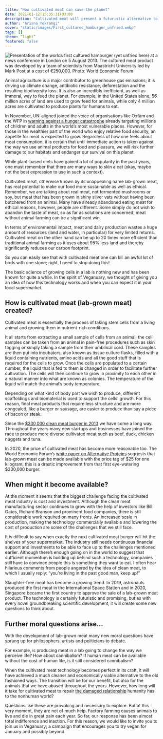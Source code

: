 ```yaml
---
title: "How cultivated meat can save the planet"
date: 2021-01-12T15:35:31+03:00
description: "Cultivated meat will present a futuristic alternative to the callous, unwieldy and unnecessarily wasteful way animals are farmed today."
author: "Ariana Yekrangi"
cover: "static/images/First_cultured_hamburger_unfried.webp"
tags: []
theme: “light”
featured: false
---
```


![Presentation of the worlds first cultured hamburger (yet unfried here) at a news conference in London on 5 August 2013. The cultured meat product was developed by a team of scientists from Maastricht University led by Mark Post at a cost of €250,000. Photo: World Economic Forum](https://upload.wikimedia.org/wikipedia/commons/8/8b/First_cultured_hamburger_unfried.png)

Animal agriculture is a major contributor to greenhouse gas emissions; it is driving up climate change, antibiotic resistance, deforestation and the resulting biodiversity loss. It is also an incredibly inefficient, as well as immoral, way to feed the planet. For example, in the United States alone, 56 million acres of land are used to grow feed for animals, while only 4 million acres are cultivated to produce plants for humans to eat.

In November, UN-aligned joined the voice of organisations like Oxfam and the WFP in [warning against a hunger catastrophe](https://un-aligned.org/global-issues/how-to-prevent-the-food-crisis-of-2021/) already targeting millions of children and adults in the world’s most vulnerable places. However, for those in the wealthier part of the world who enjoy relative food security, an appetite for meat is expected to grow. Regardless of how one feels about meat consumption, it is certain that until immediate action is taken against the way we use animal products for food and pleasure, we will risk further damage to our habitats and endanger our survival on this planet. 

While plant-based diets have gained a lot of popularity in the past years, one must remember that there are many ways to skin a cat (okay, maybe not the best expression to use in such a context). 

Cultivated meat, otherwise known by its unappealing name lab-grown meat, has real potential to make our food more sustainable as well as ethical. Remember, we are talking about real meat, not fermented mushrooms or soy, but meat that has been grown in shiny silver vats without having been butchered from an animal. Many have already abandoned eating meat for ethical reasons, however, people are different. Some simply do not wish to abandon the taste of meat, so as far as solutions are concerned, meat without animal farming can be a significant win. 

In terms of environmental impact, meat and dairy production wastes a huge amount of resources (land and water, in particular) for very limited returns. Cultivated meat on the other hand can be up to 20 times more efficient than traditional animal farming as it uses about 95% less land and thereby significantly reduces our carbon footprint. 

So you can easily see that with cultivated meat one can kill an awful lot of birds with one stone; right, I need to stop doing this! 

The basic science of growing cells in a lab is nothing new and has been known for quite a while. In the spirit of Veganuary, we thought of giving you an idea of how this technology works and when you can expect it in your local supermarket.

## **How is cultivated meat (lab-grown meat) created?**

Cultivated meat is essentially the process of taking stem cells from a living animal and growing them in nutrient-rich conditions.

It all starts from extracting a small sample of cells from an animal; the cell samples can be taken from an animal in pain-free procedures such as skin tagging or simply taking a sample from their umbilical cord. These samples are then put into incubators, also known as tissue culture flasks, filled with a liquid containing nutrients, amino acids and all the good stuff that is required for the cells to grow. Once the cells are populated to a certain number, the liquid that is fed to them is changed in order to facilitate further cultivation. The cells will then continue to grow in proximity to each other in a natural manner into what are known as colonies. The temperature of the liquid will match the animal’s body temperature.

Depending on what kind of body part we wish to produce, different scaffoldings and biomaterial is used to support the cells’ growth. For this reason, final meat products that require less structure and are more congealed, like a burger or sausage, are easier to produce than say a piece of bacon or steak. 

Since the [$330,000 clean meat burger in 2013](https://www.nbcnews.com/technolog/intense-flavor-330-000-burger-was-built-lab-hits-spot-6C10835460) we have come a long way. Throughout the years many new startups and businesses have joined the race to produce more diverse cultivated meat such as beef, duck, chicken nuggets and tuna.

In 2020, the price of cultivated meat has become more reasonable too. The World Economic Forum’s [white paper on Alternative Proteins](http://www3.weforum.org/docs/WEF_White_Paper_Alternative_Proteins.pdf) suggests that lab-grown meat can be made available with the price tag of $25 for one kilogram; this is a drastic improvement from that first eye-watering $330,000 burger.

## **When might it become available?**

At the moment it seems that the biggest challenge facing the cultivated meat industry is cost and investment. Although the clean meat manufacturing sector continues to grow with the help of investors like Bill Gates, Richard Branson and prominent food companies, there is still considerable work required on many fronts. An increased scale in production, making the technology commercially available and lowering the cost of production are some of the challenges that we still face.

It is difficult to say when exactly the next cultivated meat burger will hit the shelves of your supermarket. The industry still needs continuous financial support and investments to be able to face up to the challenges mentioned earlier. Although there’s enough going on in the world to suggest that sufficient momentum is building up behind such a technology, companies still have to convince people this is something they want to eat. I often hear hilarious comments from people angered by the idea of clean meat, to which I usually reply: “you’re living in the past good man, keep up!”

Slaughter-free meat has become a growing trend. In 2019, astronauts produced the first meat in the International Space Station and in 2020, Singapore became the first country to approve the sale of a lab-grown meat product. The technology is certainly futuristic and promising, but as with every novel groundbreaking scientific development, it will create some new questions to think about. 

## **Further moral questions arise…**

With the development of lab-grown meat many new moral questions have sprung up for philosophers, artists and politicians to debate.  

For example, is producing meat in a lab going to change the way we perceive life? How about cannibalism? If human meat can be available without the cost of human life, is it still considered cannibalism? 

When the cultivated meat technology becomes perfect in its craft, it will have achieved a much cleaner and economically viable alternative to the old fashioned ways. The transition will be for our benefit, but also for the animals that we have abused throughout the years. However, how long will it take for cultivated meat to repair [the damaged relationship](https://scholarworks.umt.edu/cgi/viewcontent.cgi?article=12263&context=etd) humanity has to the nonhuman world? 

Questions like these are provoking and necessary to explore. But at this very moment, they are not of much help. Factory farming causes animals to live and die in great pain each year. So far, our response has been almost total indifference and inaction. For this reason, we would like to invite you to join us in Veganuary; a campaign that encourages you to try vegan for January and possibly beyond.
